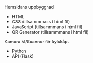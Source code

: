 Hemsidans uppbyggnad
* HTML
* CSS (tillsammmans i html fil)
* JavaScript (tillsammmans i html fil)
* QR Generator (tillsammmans i html fil)

Kamera AI/Scanner för kylskåp. 
* Python
* API (Flask)
